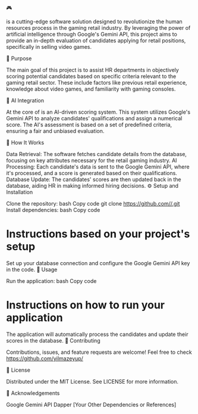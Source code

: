 :video_game: <Project Name>

<Project Name> is a cutting-edge software solution designed to revolutionize the human resources process in the gaming retail industry. By leveraging the power of artificial intelligence through Google's Gemini API, this project aims to provide an in-depth evaluation of candidates applying for retail positions, specifically in selling video games.

:dart: Purpose

The main goal of this project is to assist HR departments in objectively scoring potential candidates based on specific criteria relevant to the gaming retail sector. These include factors like previous retail experience, knowledge about video games, and familiarity with gaming consoles.

:robot: AI Integration

At the core of <Project Name> is an AI-driven scoring system. This system utilizes Google's Gemini API to analyze candidates' qualifications and assign a numerical score. The AI's assessment is based on a set of predefined criteria, ensuring a fair and unbiased evaluation.

:wrench: How It Works

Data Retrieval: The software fetches candidate details from the database, focusing on key attributes necessary for the retail gaming industry.
AI Processing: Each candidate's data is sent to the Google Gemini API, where it's processed, and a score is generated based on their qualifications.
Database Update: The candidates' scores are then updated back in the database, aiding HR in making informed hiring decisions.
:gear: Setup and Installation

Clone the repository:
bash
Copy code
git clone [https://github.com/<Your GitHub Username>/<Repository Name>.git](https://github.com/yilmazeyup/google-gemini-hr/blob/prod/README.md)
Install dependencies:
bash
Copy code
# Instructions based on your project's setup
Set up your database connection and configure the Google Gemini API key in the code.
:book: Usage

Run the application:
bash
Copy code
# Instructions on how to run your application
The application will automatically process the candidates and update their scores in the database.
:busts_in_silhouette: Contributing

Contributions, issues, and feature requests are welcome! Feel free to check https://github.com/yilmazeyup/

:memo: License

Distributed under the MIT License. See LICENSE for more information.

:handshake: Acknowledgements

Google Gemini API
Dapper
[Your Other Dependencies or References]
